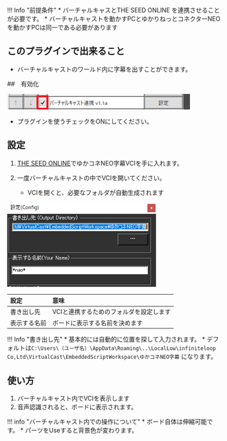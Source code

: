 !!! Info "前提条件"
    * バーチャルキャスとTHE SEED ONLINE を連携させることが必要です。
    * バーチャルキャストを動かすPCとゆかりねっとコネクターNEOを動かすPCは同一である必要があります

## このプラグインで出来ること

* バーチャルキャストのワールド内に字幕を出すことができます。

##　有効化

![再生](images/plugin_vcas_p1.png)

* プラグインを使うチェックをONにしてください。

## 設定

1. [THE SEED ONLINE](https://seed.online/products/66338c22802dab2dc2960fcfef0da39b7c916fcd9c7bdd24d5afd4e1d6fa7dde)でゆかコネNEO字幕VCIを手に入れます。

2. 一度バーチャルキャストの中でVCIを開いてください。
    * VCIを開くと、必要なフォルダが自動生成されます


![再生](images/plugin_vcas_p2.png)

|設定|意味|
|:--|:---|
|書き出し先|VCIと連携するためのフォルダを設定します|
|表示する名前|ボードに表示する名前を決めます|

!!! Info "書き出し先"
    * 基本的には自動的に位置を探して入力されます。
    * デフォルトは``C:\Users\（ユーザ名）\AppData\Roaming\..\LocalLow\infiniteloop Co,Ltd\VirtualCast\EmbeddedScriptWorkspace\ゆかコネNEO字幕`` になります。

## 使い方
1. バーチャルキャスト内でVCIを表示します
2. 音声認識されると、ボードに表示されます。

!!! info "バーチャルキャスト内での操作について"
    * ボード自体は伸縮可能です。
    * パーツをUseすると背景色が変わります。

